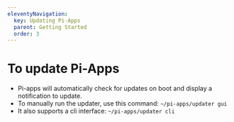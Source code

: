 ```yaml
---
eleventyNavigation:
  key: Updating Pi-Apps
  parent: Getting Started
  order: 3
---
```


# To update Pi-Apps
- Pi-apps will automatically check for updates on boot and display a notification to update.
- To manually run the updater, use this command: `~/pi-apps/updater gui`
- It also supports a cli interface: `~/pi-apps/updater cli`
